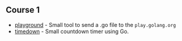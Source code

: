 ## Course 1

- [playground](https://github.com/hiepndd/playground) - Small tool to send a .go file to the `play.golang.org`
- [timedown](https://github.com/hiepndd/timedown) - Small countdown timer using Go.